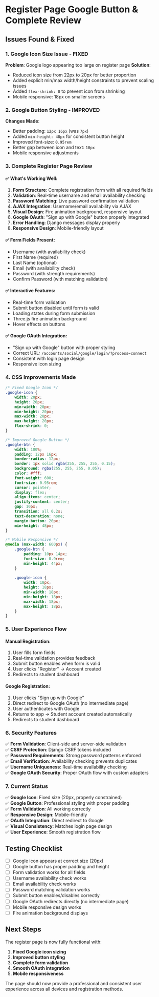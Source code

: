 # Register Page Google Button & Complete Review

## Issues Found & Fixed

### 1. **Google Icon Size Issue - FIXED**
**Problem**: Google logo appearing too large on register page
**Solution**: 
- Reduced icon size from 22px to 20px for better proportion
- Added explicit min/max width/height constraints to prevent scaling issues
- Added `flex-shrink: 0` to prevent icon from shrinking
- Mobile responsive: 18px on smaller screens

### 2. **Google Button Styling - IMPROVED**
**Changes Made**:
- Better padding: `12px 16px` (was `7px`)
- Added `min-height: 48px` for consistent button height
- Improved font-size: `0.95rem`
- Better gap between icon and text: `10px`
- Mobile responsive adjustments

### 3. **Complete Register Page Review**

#### ✅ **What's Working Well:**
1. **Form Structure**: Complete registration form with all required fields
2. **Validation**: Real-time username and email availability checking
3. **Password Matching**: Live password confirmation validation
4. **AJAX Integration**: Username/email availability via AJAX
5. **Visual Design**: Fire animation background, responsive layout
6. **Google OAuth**: "Sign up with Google" button properly integrated
7. **Error Handling**: Django messages display properly
8. **Responsive Design**: Mobile-friendly layout

#### ✅ **Form Fields Present:**
- Username (with availability check)
- First Name (required)
- Last Name (optional)
- Email (with availability check)
- Password (with strength requirements)
- Confirm Password (with matching validation)

#### ✅ **Interactive Features:**
- Real-time form validation
- Submit button disabled until form is valid
- Loading states during form submission
- Three.js fire animation background
- Hover effects on buttons

#### ✅ **Google OAuth Integration:**
- "Sign up with Google" button with proper styling
- Correct URL: `/accounts/social/google/login/?process=connect`
- Consistent with login page design
- Responsive icon sizing

### 4. **CSS Improvements Made**

```css
/* Fixed Google Icon */
.google-icon {
    width: 20px;
    height: 20px;
    min-width: 20px;
    min-height: 20px;
    max-width: 20px;
    max-height: 20px;
    flex-shrink: 0;
}

/* Improved Google Button */
.google-btn {
    width: 100%;
    padding: 12px 16px;
    border-radius: 12px;
    border: 1px solid rgba(255, 255, 255, 0.15);
    background: rgba(255, 255, 255, 0.05);
    color: #fff;
    font-weight: 600;
    font-size: 0.95rem;
    cursor: pointer;
    display: flex;
    align-items: center;
    justify-content: center;
    gap: 10px;
    transition: all 0.2s;
    text-decoration: none;
    margin-bottom: 20px;
    min-height: 48px;
}

/* Mobile Responsive */
@media (max-width: 600px) {
    .google-btn {
        padding: 10px 14px;
        font-size: 0.9rem;
        min-height: 44px;
    }
    
    .google-icon {
        width: 18px;
        height: 18px;
        min-width: 18px;
        min-height: 18px;
        max-width: 18px;
        max-height: 18px;
    }
}
```

### 5. **User Experience Flow**

#### **Manual Registration:**
1. User fills form fields
2. Real-time validation provides feedback
3. Submit button enables when form is valid
4. User clicks "Register" → Account created
5. Redirects to student dashboard

#### **Google Registration:**
1. User clicks "Sign up with Google"
2. Direct redirect to Google OAuth (no intermediate page)
3. User authenticates with Google
4. Returns to app → Student account created automatically
5. Redirects to student dashboard

### 6. **Security Features**

✅ **Form Validation**: Client-side and server-side validation  
✅ **CSRF Protection**: Django CSRF tokens included  
✅ **Password Requirements**: Strong password patterns enforced  
✅ **Email Verification**: Availability checking prevents duplicates  
✅ **Username Uniqueness**: Real-time availability checking  
✅ **Google OAuth Security**: Proper OAuth flow with custom adapters  

### 7. **Current Status**

✅ **Google Icon**: Fixed size (20px, properly constrained)  
✅ **Google Button**: Professional styling with proper padding  
✅ **Form Validation**: All working correctly  
✅ **Responsive Design**: Mobile-friendly  
✅ **OAuth Integration**: Direct redirect to Google  
✅ **Visual Consistency**: Matches login page design  
✅ **User Experience**: Smooth registration flow  

## Testing Checklist

- [ ] Google icon appears at correct size (20px)
- [ ] Google button has proper padding and height
- [ ] Form validation works for all fields
- [ ] Username availability check works
- [ ] Email availability check works
- [ ] Password matching validation works
- [ ] Submit button enables/disables correctly
- [ ] Google OAuth redirects directly (no intermediate page)
- [ ] Mobile responsive design works
- [ ] Fire animation background displays

## Next Steps

The register page is now fully functional with:
1. **Fixed Google icon sizing**
2. **Improved button styling**
3. **Complete form validation**
4. **Smooth OAuth integration**
5. **Mobile responsiveness**

The page should now provide a professional and consistent user experience across all devices and registration methods.
